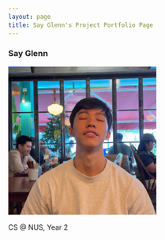 ```yaml
---
layout: page
title: Say Glenn's Project Portfolio Page
---
```

### Say Glenn
<img src="../images/sayglenn.png" width="300px">

CS @ NUS, Year 2